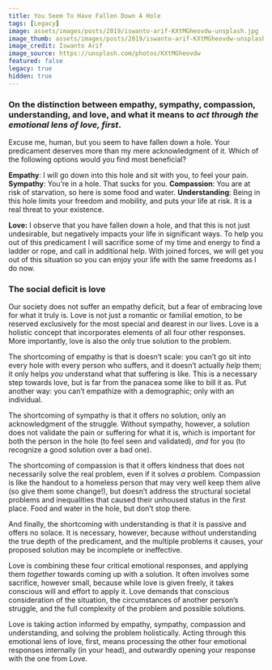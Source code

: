 ```yaml
---
title: You Seem To Have Fallen Down A Hole
tags: [Legacy]
image: assets/images/posts/2019/iswanto-arif-KXtMGheovdw-unsplash.jpg
image_thumb: assets/images/posts/2019/iswanto-arif-KXtMGheovdw-unsplash_thumbnail.jpg
image_credit: Iswanto Arif
image_source: https://unsplash.com/photos/KXtMGheovdw
featured: false
legacy: true
hidden: true
---
```


### On the distinction between empathy, sympathy, compassion, understanding, and love, and what it means to _act through the emotional lens of love, first_.
<!--more-->

Excuse me, human, but you seem to have fallen down a hole.
Your predicament deserves more than my mere acknowledgment of it.
Which of the following options would you find most beneficial?

**Empathy**: I will go down into this hole and sit with you, to feel your pain.
**Sympathy**: You’re in a hole. That sucks for you.
**Compassion**: You are at risk of starvation, so here is some food and water.
**Understanding**: Being in this hole limits your freedom and mobility, and puts your life at risk. It is a real threat to your existence.

**Love:**
I observe that you have fallen down a hole, and that this is not just undesirable, but negatively impacts your life in significant ways. To help you out of this predicament I will sacrifice some of my time and energy to find a ladder or rope, and call in additional help. With joined forces, we will get you out of this situation so you can enjoy your life with the same freedoms as I do now.

### The social deficit is love
Our society does not suffer an empathy deficit, but a fear of embracing love for what it truly is. Love is not just a romantic or familial emotion, to be reserved exclusively for the most special and dearest in our lives. Love is a holistic concept that incorporates elements of all four other responses. More importantly, love is also the only true solution to the problem.

The shortcoming of empathy is that is doesn’t scale: you can’t go sit into every hole with every person who suffers, and it doesn’t actually _help_ them; it only helps _you_ understand what that suffering is like. This is a necessary step towards love, but is far from the panacea some like to bill it as. Put another way: you can’t empathize with a demographic; only with an individual.

The shortcoming of sympathy is that it offers no solution, only an acknowledgment of the struggle. Without sympathy, however, a solution does not validate the pain or suffering for what it is, which is important for both the person in the hole (to feel seen and validated), _and_ for you (to recognize a good solution over a bad one).

The shortcoming of compassion is that it offers kindness that does not necessarily solve the real problem, even if it solves _a_ problem. Compassion is like the handout to a homeless person that may very well keep them alive (so give them some change!), but doesn’t address the structural societal problems and inequalities that caused their unhoused status in the first place. Food and water in the hole, but don’t stop there.

And finally, the shortcoming with understanding is that it is passive and offers no solace. It is necessary, however, because without understanding the true depth of the predicament, and the multiple problems it causes, your proposed solution may be incomplete or ineffective.

Love is combining these four critical emotional responses, and applying them _together_ towards coming up with a solution. It often involves some sacrifice, however small, because while love is given freely, it takes conscious will and effort to apply it. Love demands that conscious consideration of the situation, the circumstances of another person’s struggle, and the full complexity of the problem and possible solutions.

Love is taking action informed by empathy, sympathy, compassion and understanding, and solving the problem holistically. Acting through this emotional lens of love, first, means processing the other four emotional responses internally (in your head), and outwardly opening your response with the one from Love.
